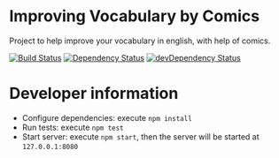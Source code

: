 Improving Vocabulary by Comics
==============================


Project to help improve your vocabulary in english, with help of comics.

[![Build Status](https://snap-ci.com/andreitognolo/improving-vocabulary/branch/master/build_image)](https://snap-ci.com/andreitognolo/improving-vocabulary/branch/master)
[![Dependency Status](https://david-dm.org/andreitognolo/improving-vocabulary.svg?theme=shields.io)](https://david-dm.org/andreitognolo/improving-vocabulary)
[![devDependency Status](https://david-dm.org/andreitognolo/improving-vocabulary/dev-status.svg?theme=shields.io)](https://david-dm.org/andreitognolo/improving-vocabulary#info=devDependencies)

Developer information
===================

- Configure dependencies: execute `npm install`
- Run tests: execute `npm test`
- Start server: execute `npm start`, then the server will be started at  `127.0.0.1:8080`
